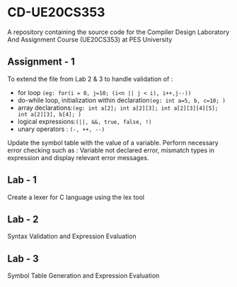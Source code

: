# CD-UE20CS353

A repository containing the source code for the Compiler Design Laboratory  And Assignment Course (UE20CS353) at PES University

## Assignment - 1
To extend the file from Lab 2 & 3 to handle validation of :  
- for loop `(eg: for(i = 0, j=10; (i<n || j < i), i++,j--))`
- do-while loop, initialization within declaration`(eg: int a=5, b, c=10; )`
- array declarations:`(eg: int a[2]; int a[2][3]; int a[2][3][4][5]; int a[2][3], b[4]; )` 
- logical expressions:`(||, &&, true, false, !)`
- unary operators : `(-, ++, --)`

Update the symbol table with the value of a variable. Perform necessary error checking such as : Variable not declared error, mismatch types in expression and display relevant error messages.

## Lab - 1
Create a lexer for C language using the lex tool

## Lab - 2
Syntax Validation and Expression Evaluation

## Lab - 3
Symbol Table Generation and Expression Evaluation
